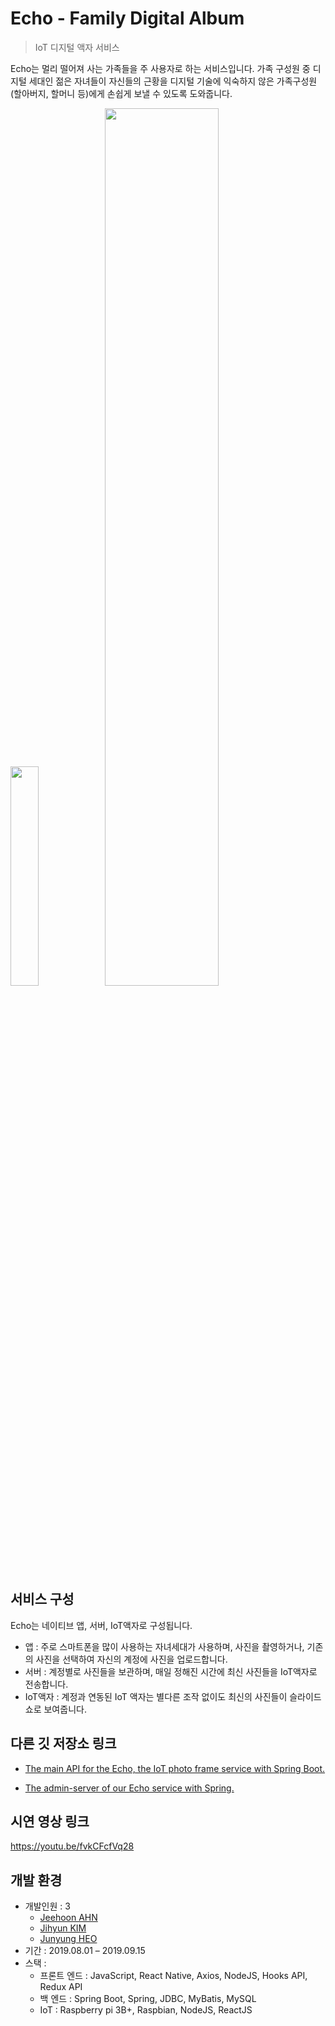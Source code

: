 # Echo - Family Digital Album 
> IoT 디지털 액자 서비스
 
Echo는 멀리 떨어져 사는 가족들을 주 사용자로 하는 서비스입니다. 가족 구성원 중 디지털 세대인 젊은 자녀들이 자신들의 근황을 디지털 기술에 익숙하지 않은 가족구성원(할아버지, 할머니 등)에게 손쉽게 보낼 수 있도록 도와줍니다.

<img src ="./appEx.gif" width="30%"><img src ="./frameEx.gif" width="60%">
## 서비스 구성
 Echo는 네이티브 앱, 서버, IoT액자로 구성됩니다. 
 * 앱 : 주로 스마트폰을 많이 사용하는 자녀세대가 사용하며, 사진을 촬영하거나, 기존의 사진을 선택하여 자신의 계정에 사진을 업로드합니다. 
 * 서버 : 계정별로 사진들을 보관하며, 매일 정해진 시간에 최신 사진들을 IoT액자로 전송합니다. 
 * IoT액자 : 계정과 연동된 IoT 액자는 별다른 조작 없이도 최신의 사진들이 슬라이드쇼로 보여줍니다.
 
## 다른 깃 저장소 링크
 * [The main API for the Echo, the IoT photo frame service with Spring Boot.](https://github.com/Sasquatchy/EchoAPI-server)
 
 * [The admin-server of our Echo service with Spring.](https://github.com/Sasquatchy/Project-Echo-server)
 
## 시연 영상 링크
 https://youtu.be/fvkCFcfVq28

## 개발 환경
 * 개발인원 : 3
    * [Jeehoon AHN](https://github.com/Sasquatchy)
    * [Jihyun KIM](https://github.com/bpond37)
    * [Junyung HEO](https://github.com/hjunyoung92)
 * 기간 : 2019.08.01 – 2019.09.15
 * 스택 :
    * 프론트 엔드 : JavaScript, React Native, Axios, NodeJS, Hooks API, Redux API
    * 백 엔드 : Spring Boot, Spring, JDBC, MyBatis, MySQL
    * IoT : Raspberry pi 3B+, Raspbian, NodeJS, ReactJS

 


 
 
 
 

